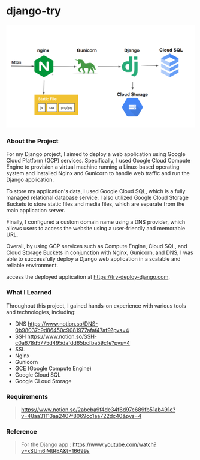 # django-try

![img](/readme/structure.png)

### About the Project
For my Django project, I aimed to deploy a web application using Google Cloud Platform (GCP) services. Specifically, I used Google Cloud Compute Engine to provision a virtual machine running a Linux-based operating system and installed Nginx and Gunicorn to handle web traffic and run the Django application.

To store my application's data, I used Google Cloud SQL, which is a fully managed relational database service. I also utilized Google Cloud Storage Buckets to store static files and media files, which are separate from the main application server.

Finally, I configured a custom domain name using a DNS provider, which allows users to access the website using a user-friendly and memorable URL.

Overall, by using GCP services such as Compute Engine, Cloud SQL, and Cloud Storage Buckets in conjunction with Nginx, Gunicorn, and DNS, I was able to successfully deploy a Django web application in a scalable and reliable environment.

access the deployed application at https://try-deploy-django.com.

### What I Learned
Throughout this project, I gained hands-on experience with various tools and technologies, including:
-  DNS https://www.notion.so/DNS-0b98037c9d86450c9081977afaf47af9?pvs=4
-  SSH https://www.notion.so/SSH-c0a678d5775d495dafdd65bcfba59c1e?pvs=4
-  SSL 
-  Nginx
-  Gunicorn
-  GCE (Google Compute Engine)
-  Google Cloud SQL
-  Google CLoud Storage 

### Requirements
>https://www.notion.so/2abeba9f4de34f6d97c689fb51ab491c?v=48aa31113aa2407f8069cc1aa722dc40&pvs=4

### Reference
>For the Django app : https://www.youtube.com/watch?v=xSUm6iMtREA&t=16699s
